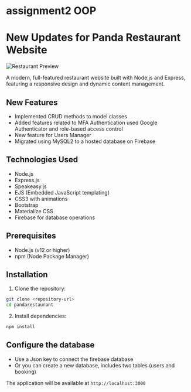 # assignment2 OOP

# New Updates for Panda Restaurant Website

![Restaurant Preview](new_version_panda_restaurant.gif)


A modern, full-featured restaurant website built with Node.js and Express, featuring a responsive design and dynamic content management.

## New Features

- Implemented CRUD methods to model classes
- Added features related to MFA Authentication used Google Authenticator and role-based access control
- New feature for Users Manager
- Migrated using MySQL2 to a hosted database on Firebase


## Technologies Used

- Node.js
- Express.js
- Speakeasy.js
- EJS (Embedded JavaScript templating)
- CSS3 with animations
- Bootstrap
- Materialize CSS
- Firebase for database operations

## Prerequisites

- Node.js (v12 or higher)
- npm (Node Package Manager)

## Installation

1. Clone the repository:
```bash
git clone <repository-url>
cd pandarestaurant
```

2. Install dependencies:
```bash
npm install
```

## Configure the database
   - Use a Json key to connect the firebase database
   - Or you can create a new database, includes two tables (users and booking)


   The application will be available at `http://localhost:3000`